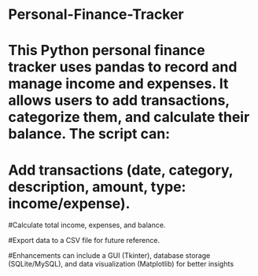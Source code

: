 # Personal-Finance-Tracker

# This Python personal finance tracker uses pandas to record and manage income and expenses. It allows users to add transactions, categorize them, and calculate their balance. The script can:

# Add transactions (date, category, description, amount, type: income/expense).


#Calculate total income, expenses, and balance.

#Export data to a CSV file for future reference.


#Enhancements can include a GUI (Tkinter), database storage (SQLite/MySQL), and data visualization (Matplotlib) for better insights

   
